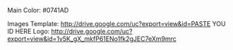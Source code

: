 Main Color: #0741AD

Images
Template: http://drive.google.com/uc?export=view&id=PASTE YOU ID HERE 
Logo: http://drive.google.com/uc?export=view&id=1v5K_gX_mkfP61ENo1fk2gJEC7eXm9mrc 